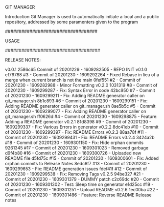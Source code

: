 GIT MANAGER

Introduction
Git Manager is used to automatically initiate a local and a public repository, addressed by some paramenters given to the program

##################################

USAGE


###################################

RELEASE NOTES:

v0.0.1 
2586c65 Commit of 20201229 - 1609282505 -  REPO INIT 
v0.1.0 
ef76788 #3 - Commit of 20201230 - 1609292264 - Fixed Rebase in lieu of a merge when current branch is not the main
0fef551 #2 - Commit of 20201230 - 1609282988 - Minor Formatting 
v0.2.0 
1031319 #8 - Commit of 20201230 - 1609299287 - Fix: Syntax Error in code
42bc950 #7 - Commit of 20201230 - 1609299211 - Fix: Adding README generator caller on git_manager.sh
8b1c893 #6 - Commit of 20201230 - 1609299151 - Fix: Adding README generator caller on git_manager.sh
8ae5b5c #5 - Commit of 20201230 - 1609299077 - Fix: Adding README generator caller on git_manager.sh
ff0626d #4 - Commit of 20201230 - 1609298875 - Feature: Adding a README generator 
v0.2.1 
81d8398 #9 - Commit of 20201230 - 1609299337 - Fix: Various Errors in generator 
v0.2.2 
8dc41eb #10 - Commit of 20201230 - 1609299397 - Fix: README Errors 
v0.2.3 
88aa78f #11 - Commit of 20201230 - 1609299431 - Fix: README Errors 
v0.2.4 
3424a2b #18 - Commit of 20201230 - 1609301150 - Fix: Hide orphan commits
9261345 #17 - Commit of 20201230 - 1609301023 - Removed garbage
d9f4b80 #16 - Commit of 20201230 - 1609300726 - Uploaded new README file
d5fd75c #15 - Commit of 20201230 - 1609300601 - Fix: Added orphan commits to Release Notes
8edc8f7 #13 - Commit of 20201230 - 1609299653 - Fix: README generation issues
fdef41f #12 - Commit of 20201230 - 1609299538 - Fix: Removing Tags 
v0.2.5 
94be327 #21 - Commit of 20201230 - 1609301379 - DUMMY patch
c2c69dc #20 - Commit of 20201230 - 1609301302 - Test: Sleep time on generator
e1d25cc #19 - Commit of 20201230 - 1609301251 - Upload README 
v0.2.6 
1ec00ba #22 - Commit of 20201230 - 1609301486 - Feature: Reverse README Release notes
